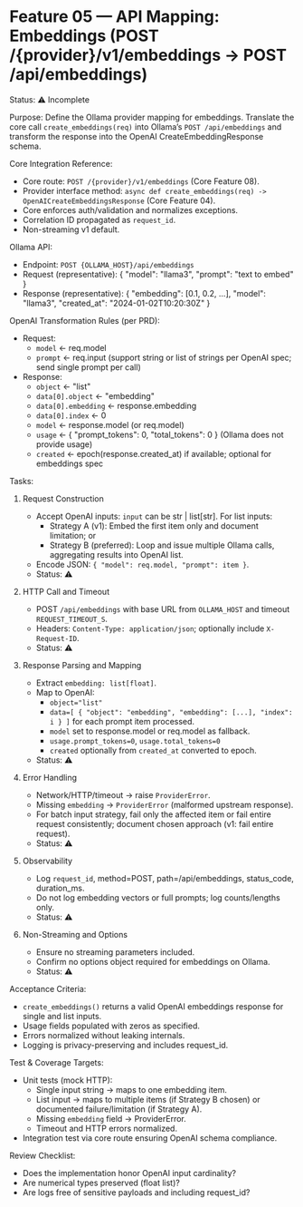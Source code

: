 # Feature 05 — API Mapping: Embeddings (POST /{provider}/v1/embeddings → POST /api/embeddings)

Status: ⚠️ Incomplete

Purpose:
Define the Ollama provider mapping for embeddings. Translate the core call `create_embeddings(req)` into Ollama’s `POST /api/embeddings` and transform the response into the OpenAI CreateEmbeddingResponse schema.

Core Integration Reference:
- Core route: `POST /{provider}/v1/embeddings` (Core Feature 08).
- Provider interface method: `async def create_embeddings(req) -> OpenAICreateEmbeddingsResponse` (Core Feature 04).
- Core enforces auth/validation and normalizes exceptions.
- Correlation ID propagated as `request_id`.
- Non-streaming v1 default.

Ollama API:
- Endpoint: `POST {OLLAMA_HOST}/api/embeddings`
- Request (representative):
  {
    "model": "llama3",
    "prompt": "text to embed"
  }
- Response (representative):
  {
    "embedding": [0.1, 0.2, ...],
    "model": "llama3",
    "created_at": "2024-01-02T10:20:30Z"
  }

OpenAI Transformation Rules (per PRD):
- Request:
  - `model` ← req.model
  - `prompt` ← req.input  (support string or list of strings per OpenAI spec; send single prompt per call)
- Response:
  - `object` ← "list"
  - `data[0].object` ← "embedding"
  - `data[0].embedding` ← response.embedding
  - `data[0].index` ← 0
  - `model` ← response.model (or req.model)
  - `usage` ← { "prompt_tokens": 0, "total_tokens": 0 } (Ollama does not provide usage)
  - `created` ← epoch(response.created_at) if available; optional for embeddings spec

Tasks:
1. Request Construction
   - Accept OpenAI inputs: `input` can be str | list[str]. For list inputs:
     - Strategy A (v1): Embed the first item only and document limitation; or
     - Strategy B (preferred): Loop and issue multiple Ollama calls, aggregating results into OpenAI list.
   - Encode JSON: `{ "model": req.model, "prompt": item }`.
   - Status: ⚠️

2. HTTP Call and Timeout
   - POST `/api/embeddings` with base URL from `OLLAMA_HOST` and timeout `REQUEST_TIMEOUT_S`.
   - Headers: `Content-Type: application/json`; optionally include `X-Request-ID`.
   - Status: ⚠️

3. Response Parsing and Mapping
   - Extract `embedding: list[float]`.
   - Map to OpenAI:
     - `object="list"`
     - `data=[ { "object": "embedding", "embedding": [...], "index": i } ]` for each prompt item processed.
     - `model` set to response.model or req.model as fallback.
     - `usage.prompt_tokens=0`, `usage.total_tokens=0`
     - `created` optionally from `created_at` converted to epoch.
   - Status: ⚠️

4. Error Handling
   - Network/HTTP/timeout → raise `ProviderError`.
   - Missing `embedding` → `ProviderError` (malformed upstream response).
   - For batch input strategy, fail only the affected item or fail entire request consistently; document chosen approach (v1: fail entire request).
   - Status: ⚠️

5. Observability
   - Log `request_id`, method=POST, path=/api/embeddings, status_code, duration_ms.
   - Do not log embedding vectors or full prompts; log counts/lengths only.
   - Status: ⚠️

6. Non-Streaming and Options
   - Ensure no streaming parameters included.
   - Confirm no options object required for embeddings on Ollama.
   - Status: ⚠️

Acceptance Criteria:
- `create_embeddings()` returns a valid OpenAI embeddings response for single and list inputs.
- Usage fields populated with zeros as specified.
- Errors normalized without leaking internals.
- Logging is privacy-preserving and includes request_id.

Test & Coverage Targets:
- Unit tests (mock HTTP):
  - Single input string → maps to one embedding item.
  - List input → maps to multiple items (if Strategy B chosen) or documented failure/limitation (if Strategy A).
  - Missing `embedding` field → ProviderError.
  - Timeout and HTTP errors normalized.
- Integration test via core route ensuring OpenAI schema compliance.

Review Checklist:
- Does the implementation honor OpenAI input cardinality?
- Are numerical types preserved (float list)?
- Are logs free of sensitive payloads and including request_id?
